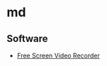 # md

## Software

* [Free Screen Video Recorder](https://www.dvdvideosoft.com/fr/products/dvd/Free-Screen-Video-Recorder.htm)
